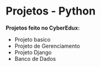 # Projetos - Python

**Projetos feito no CyberEdux:**

 
- Projeto basico
- Projeto de Gerenciamento
- Projeto Django
- Banco de Dados

